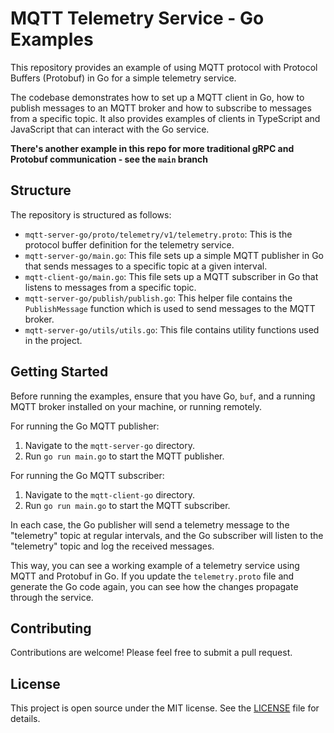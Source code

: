 # MQTT Telemetry Service - Go Examples

This repository provides an example of using MQTT protocol with Protocol Buffers (Protobuf) in Go for a simple telemetry service. 

The codebase demonstrates how to set up a MQTT client in Go, how to publish messages to an MQTT broker and how to subscribe to messages from a specific topic. It also provides examples of clients in TypeScript and JavaScript that can interact with the Go service.

**There's another example in this repo for more traditional gRPC and Protobuf communication - see the `main` branch**

## Structure

The repository is structured as follows:

- `mqtt-server-go/proto/telemetry/v1/telemetry.proto`: This is the protocol buffer definition for the telemetry service.
- `mqtt-server-go/main.go`: This file sets up a simple MQTT publisher in Go that sends messages to a specific topic at a given interval.
- `mqtt-client-go/main.go`: This file sets up a MQTT subscriber in Go that listens to messages from a specific topic.
- `mqtt-server-go/publish/publish.go`: This helper file contains the `PublishMessage` function which is used to send messages to the MQTT broker.
- `mqtt-server-go/utils/utils.go`: This file contains utility functions used in the project.

## Getting Started

Before running the examples, ensure that you have Go, `buf`, and a running MQTT broker installed on your machine, or running remotely.

For running the Go MQTT publisher:

1. Navigate to the `mqtt-server-go` directory.
2. Run `go run main.go` to start the MQTT publisher.

For running the Go MQTT subscriber:

1. Navigate to the `mqtt-client-go` directory.
2. Run `go run main.go` to start the MQTT subscriber.

In each case, the Go publisher will send a telemetry message to the "telemetry" topic at regular intervals, and the Go subscriber will listen to the "telemetry" topic and log the received messages.

This way, you can see a working example of a telemetry service using MQTT and Protobuf in Go. If you update the `telemetry.proto` file and generate the Go code again, you can see how the changes propagate through the service.

## Contributing

Contributions are welcome! Please feel free to submit a pull request.

## License

This project is open source under the MIT license. See the [LICENSE](LICENSE) file for details.